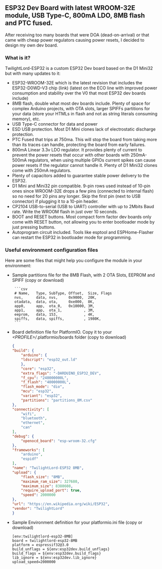 ## ESP32 Dev Board with latest WROOM-32E module, USB Type-C, 800mA LDO, 8MB flash and PTC fused.

After receiving too many boards that were DOA (dead-on-arrival) or that came with cheap power regulators causing power resets, I decided to design my own dev board.

### What is it?

TwilightLord-ESP32 is a custom ESP32 Dev board based on the D1 Mini32 but with many updates to it:
 - ESP32-WROOM-32E which is the latest revision that includes the ESP32-D0WD-V3 chip (link) (latest on the ECO line with improved power consumption and stability over the V0 that most ESP32 dev boards include)
- 8MB flash, double what most dev boards include. Plenty of space for complex Arduino projects, with OTA slots, larger SPIFFs partitions for your data (store your HTMLs in flash and not as string literals consuming memory), etc.
- USB Type-C connector for data and power
- ESD USB protection. Most D1 Mini clones lack of electrostatic discharge protection.
- PTC Fused that trips at 750ma. This will stop the board from taking more than its traces can handle, protecting the board from early failures.
- 800mA Linear 3.3v LDO regulator. It provides plenty of current to prevent the power resets that occur with other boards with 250mA-500mA regulators, when using multiple GPIOs current spikes can cause power resets if the regulator cannot handle it. Plenty of D1 Mini32 clones come with 250mA regulators.
- Plenty of capacitors added to guarantee stable power delivery to the ESP32.
- D1 Mini and Mini32 pin compatible. 9-pin rows used instead of 10-pin ones since WROOM-32E drops a few pins (connected to internal flash) so no need for 20 pins any longer. Skip the first pin (next to USB connector) if plugging it to a 10-pin header.
- CP2104 USB-to-serial (USB to UART) controller with up to 2Mbits Baud rate. Write the WROOM flash in just over 10 seconds.
- BOOT and RESET buttons. Most compact form factor dev boards only come with RESET button, not allowing you to enter bootloader mode by just pressing buttons.
- Autoprogram circuit included. Tools like esptool and ESPHome-Flasher can restart the ESP32 in bootloader mode for programming.

### Useful environment configuration files

Here are some files that might help you configure the module in your environment:

 - Sample partitions file for the 8MB Flash, with 2 OTA Slots, EEPROM and SPIFF (copy or download) 

        ```csv
        # Name,   Type, SubType, Offset,  Size, Flags
        nvs,      data, nvs,     0x9000,  20K,
        otadata,  data, ota,     0xe000,  8K,
        app0,     app,  ota_0,   0x10000, 3M,
        app1,     app,  ota_1,          , 3M,
        eeprom,   data, 153,            , 4K,
        spiffs,   data, spiffs,         , 1980K,
        ```


 - Board definition file for PlatformIO. Copy it to your  *\<PROFILE\>/*.platformio/boards folder (copy to download)

    ```json
    {
    "build": {
        "arduino": {
        "ldscript": "esp32_out.ld"
        },
        "core": "esp32",
        "extra_flags": "-DARDUINO_ESP32_DEV",
        "f_cpu": "240000000L",
        "f_flash": "40000000L",
        "flash_mode": "dio",
        "mcu": "esp32",
        "variant": "esp32",
        "partitions": "partitions_8M.csv"
    },
    "connectivity": [
        "wifi",
        "bluetooth",
        "ethernet",
        "can"
    ],
    "debug": {
        "openocd_board": "esp-wroom-32.cfg"
    },
    "frameworks": [
        "arduino",
        "espidf"
    ],
    "name": "TwilightLord-ESP32 8MB",
    "upload": {
        "flash_size": "8MB",
        "maximum_ram_size": 327680,
        "maximum_size": 8388608,
        "require_upload_port": true,
        "speed": 2000000
    },
    "url": "https://en.wikipedia.org/wiki/ESP32",
    "vendor": "TwilightLord"
    }
    ```


 - Sample Environment definition for your platformio.ini file (copy or download)

    ```dosini
    [env:twilightlord-esp32-8MB]
    board = twilightlord-esp32-8MB
    platform = espressif32@3.0
    build_unflags = ${env:esp32dev.build_unflags}
    build_flags = ${env:esp32dev.build_flags}
    lib_ignore = ${env:esp32dev.lib_ignore}
    upload_speed=2000000
    ```


 